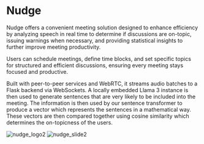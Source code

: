 # Nudge
Nudge offers a convenient meeting solution designed to enhance efficiency by analyzing speech in real time to determine if discussions are on-topic, issuing warnings when necessary, and providing statistical insights to further improve meeting productivity.

Users can schedule meetings, define time blocks, and set specific topics for structured and efficient discussions, ensuring every meeting stays focused and productive.
 
Built with peer-to-peer services and WebRTC, it streams audio batches to a Flask backend via WebSockets. A locally embedded Llama 3 instance is then used to generate sentences that are very likely to be included into the meeting. The information is then used by our sentence transformer to produce a vector which represents the sentences in a mathematical way. These vectors are then compared together using cosine similarity which determines the on-topicness of the users.

![nudge_logo2](https://github.com/user-attachments/assets/37c7519e-331a-4efe-a02a-76503a73a78d)
![nudge_slide2](https://github.com/user-attachments/assets/59f6b29a-0497-443b-9076-1d3fc42905d6)
